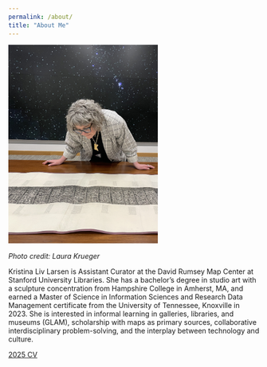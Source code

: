 ```yaml
---
permalink: /about/
title: "About Me"
---
```

<img src="/assets/images/KLphoto.jpg" alt="Picture of Kristina Larsen looking at a large engraving" width="300">

*Photo credit: Laura Krueger*

Kristina Liv Larsen is Assistant Curator at the David Rumsey Map Center at Stanford University Libraries. She has a bachelor’s degree in studio art with a sculpture concentration from Hampshire College in Amherst, MA, and earned a Master of Science in Information Sciences and Research Data Management certificate from the University of Tennessee, Knoxville in 2023. She is interested in informal learning in galleries, libraries, and museums (GLAM), scholarship with maps as primary sources, collaborative interdisciplinary problem-solving, and the interplay between technology and culture.

[2025 CV](https://docs.google.com/document/d/17ng3ZQ2crMEmpyCL3Fj3xg2HF-kvClrZvOJzzgaoRoM/edit?tab=t.0)
